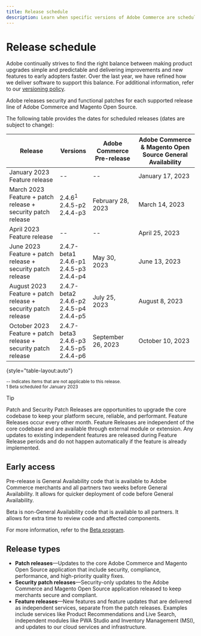 ```yaml
---
title: Release schedule
description: Learn when specific versions of Adobe Commerce are scheduled for beta, pre-release, and general availability.
---
```


# Release schedule

Adobe continually strives to find the right balance between making product upgrades simple and predictable and delivering improvements and new features to early adopters faster. Over the last year, we have refined how we deliver software to support this balance. For additional information, refer to our [versioning policy](versioning-policy.md).

Adobe releases security and functional patches for each supported release line of Adobe Commerce and Magento Open Source.

The following table provides the dates for scheduled releases (dates are subject to change):

| Release                                                       | Versions                                        | Adobe Commerce Pre-release | Adobe Commerce & Magento Open Source General Availability |
|---------------------------------------------------------------|-------------------------------------------------|----------------------------|-----------------------------------------------------------|
| January 2023 Feature release                                  | \-\-                                            | \-\-                       | January 17, 2023                                          |
| March 2023 Feature + patch release + security patch release   | 2.4.6<sup>1</sup><br>2.4.5-p2<br>2.4.4-p3       | February 28, 2023          | March 14, 2023                                            |
| April 2023 Feature release                                    | \-\-                                            | \-\-                       | April 25, 2023                                            |
| June 2023 Feature + patch release + security patch release    | 2.4.7-beta1<br>2.4.6-p1<br>2.4.5-p3<br>2.4.4-p4 | May 30, 2023               | June 13, 2023                                             |
| August 2023 Feature + patch release + security patch release  | 2.4.7-beta2<br>2.4.6-p2<br>2.4.5-p4<br>2.4.4-p5 | July 25, 2023              | August 8, 2023                                            |
| October 2023 Feature + patch release + security patch release | 2.4.7-beta3<br>2.4.6-p3<br>2.4.5-p5<br>2.4.4-p6 | September 26, 2023         | October 10, 2023                                          |

{style="table-layout:auto"}

<sup>\-\- Indicates items that are not applicable to this release.</sup><br>
<sup>1 Beta scheduled for January 2023</sup>

>[!TIP]
>
>Patch and Security Patch Releases are opportunities to upgrade the core codebase to keep your platform secure, reliable, and performant. Feature Releases occur every other month. Feature Releases are independent of the core codebase and are available through external module or extension. Any updates to existing independent features are released during Feature Release periods and do not happen automatically if the feature is already implemented.

## Early access

Pre-release is General Availability code that is available to Adobe Commerce merchants and all partners two weeks before General Availability. It allows for quicker deployment of code before General Availability.

Beta is non-General Availability code that is available to all partners. It allows for extra time to review code and affected components.

For more information, refer to the [Beta program](beta-program.md).

## Release types

-  **Patch releases**—Updates to the core Adobe Commerce and Magento Open Source application that include security, compliance, performance, and high-priority quality fixes.
-  **Security patch releases**—Security-only updates to the Adobe Commerce and Magento Open Source application released to keep merchants secure and compliant.
-  **Feature releases**—New features and feature updates that are delivered as independent services, separate from the patch releases. Examples include services like Product Recommendations and Live Search, independent modules like PWA Studio and Inventory Management (MSI), and updates to our cloud services and infrastructure.
